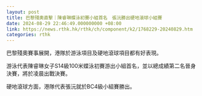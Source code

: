 ```yaml
---
layout: post
title: 巴黎殘奧直擊｜陳睿琳蝶泳初賽小組首名　張沅勝出硬地滾球小組賽
date: 2024-08-29 22:46:49.000000000 +08:00
link: https://news.rthk.hk/rthk/ch/component/k2/1768229-20240829.htm
categories: rthk
---
```


巴黎殘奧賽事展開，港隊於游泳項目及硬地滾球項目都有好表現。

游泳代表陳睿琳女子S14級100米蝶泳初賽游出小組首名，並以總成績第二名晉身決賽，將於凌晨出戰決賽。

硬地滾球方面，港隊代表張沅就於BC4級小組賽勝出。
